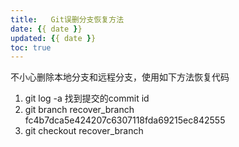 ```yaml
---
title:   Git误删分支恢复方法
date: {{ date }}
updated: {{ date }}
toc: true
---
```



不小心删除本地分支和远程分支，使用如下方法恢复代码

1. git log -a 找到提交的commit id
2. git branch recover_branch fc4b7dca5e424207c6307118fda69215ec842555
3. git checkout recover_branch
